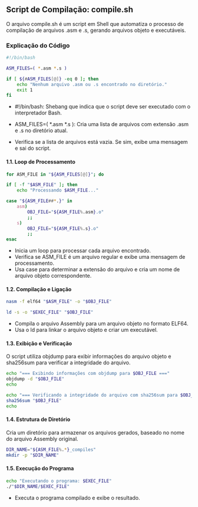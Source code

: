 ## Script de Compilação: compile.sh

O arquivo compile.sh é um script em Shell que automatiza o processo de compilação de arquivos .asm e .s, gerando arquivos objeto e executáveis.

### Explicação do Código

```bash
#!/bin/bash

ASM_FILES=( *.asm *.s )

if [ ${#ASM_FILES[@]} -eq 0 ]; then
    echo "Nenhum arquivo .asm ou .s encontrado no diretório."
    exit 1
fi
```
- #!/bin/bash: Shebang que indica que o script deve ser executado com o interpretador Bash.

- ASM_FILES=( *.asm *.s ): Cria uma lista de arquivos com extensão .asm e .s no diretório atual.

- Verifica se a lista de arquivos está vazia. Se sim, exibe uma mensagem e sai do script.

#### 1.1. Loop de Processamento

```bash
for ASM_FILE in "${ASM_FILES[@]}"; do

if [ -f "$ASM_FILE" ]; then
    echo "Processando $ASM_FILE..."

case "${ASM_FILE##*.}" in
    asm)
        OBJ_FILE="${ASM_FILE%.asm}.o"
        ;;
    s)
        OBJ_FILE="${ASM_FILE%.s}.o"
        ;;
esac
```
- Inicia um loop para processar cada arquivo encontrado.
- Verifica se ASM_FILE é um arquivo regular e exibe uma mensagem de processamento.
- Usa case para determinar a extensão do arquivo e cria um nome de arquivo objeto correspondente.
  
#### 1.2. Compilação e Ligação

```bash
nasm -f elf64 "$ASM_FILE" -o "$OBJ_FILE"

ld -s -o "$EXEC_FILE" "$OBJ_FILE"
```

- Compila o arquivo Assembly para um arquivo objeto no formato ELF64.
- Usa o ld para linkar o arquivo objeto e criar um executável.

#### 1.3. Exibição e Verificação

O script utiliza objdump para exibir informações do arquivo objeto e sha256sum para verificar a integridade do arquivo.

```bash
echo "=== Exibindo informações com objdump para $OBJ_FILE ==="
objdump -d "$OBJ_FILE"
echo

echo "=== Verificando a integridade do arquivo com sha256sum para $OBJ_FILE ==="
sha256sum "$OBJ_FILE"
echo
```

#### 1.4. Estrutura de Diretório

Cria um diretório para armazenar os arquivos gerados, baseado no nome do arquivo Assembly original.

```bash
DIR_NAME="${ASM_FILE%.*}_compiles"
mkdir -p "$DIR_NAME"
```

#### 1.5. Execução do Programa

```bash
echo "Executando o programa: $EXEC_FILE"
./"$DIR_NAME/$EXEC_FILE"
```

- Executa o programa compilado e exibe o resultado.